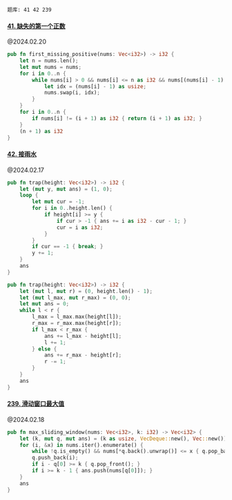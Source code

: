 ```text
题库: 41 42 239
```

#### [41. 缺失的第一个正数](https://leetcode.cn/problems/first-missing-positive/)

@2024.02.20

```rust
pub fn first_missing_positive(nums: Vec<i32>) -> i32 {
	let n = nums.len();
	let mut nums = nums;
	for i in 0..n {
		while nums[i] > 0 && nums[i] <= n as i32 && nums[(nums[i] - 1) as usize] != nums[i] {
			let idx = (nums[i] - 1) as usize;
			nums.swap(i, idx);
		}
	}
	for i in 0..n {
		if nums[i] != (i + 1) as i32 { return (i + 1) as i32; }
	}
	(n + 1) as i32
}
```

#### [42. 接雨水](https://leetcode.cn/problems/trapping-rain-water/)

@2024.02.17

```rust
pub fn trap(height: Vec<i32>) -> i32 {
	let (mut y, mut ans) = (1, 0);
	loop {
		let mut cur = -1;
		for i in 0..height.len() {
			if height[i] >= y {
				if cur > -1 { ans += i as i32 - cur - 1; }
				cur = i as i32;
			}
		}
		if cur == -1 { break; }
		y += 1;
	}
	ans
}
```

```rust
pub fn trap(height: Vec<i32>) -> i32 {
	let (mut l, mut r) = (0, height.len() - 1);
	let (mut l_max, mut r_max) = (0, 0);
	let mut ans = 0;
	while l < r {
		l_max = l_max.max(height[l]);
		r_max = r_max.max(height[r]);
		if l_max < r_max {
			ans += l_max - height[l];
			l += 1;
		} else {
			ans += r_max - height[r];
			r -= 1;
		}
	}
	ans
}
```

#### [239. 滑动窗口最大值](https://leetcode.cn/problems/sliding-window-maximum/)

@2024.02.18

```rust
pub fn max_sliding_window(nums: Vec<i32>, k: i32) -> Vec<i32> {
	let (k, mut q, mut ans) = (k as usize, VecDeque::new(), Vec::new());
	for (i, &x) in nums.iter().enumerate() {
		while !q.is_empty() && nums[*q.back().unwrap()] <= x { q.pop_back(); }
		q.push_back(i);
		if i - q[0] >= k { q.pop_front(); }
		if i >= k - 1 { ans.push(nums[q[0]]); }
	}
	ans
}
```